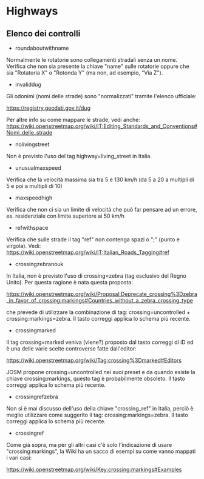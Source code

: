 # Highways

## Elenco dei controlli

- roundaboutwithname

Normalmente le rotatorie sono collegamenti stradali senza un nome. Verifica che non sia presente la chiave "name" sulle rotatorie oppure che sia "Rotatoria X" o "Rotonda Y" (ma non, ad esempio, "Via Z").

- invaliddug

Gli odonimi (nomi delle strade) sono "normalizzati" tramite l'elenco ufficiale:

https://registry.geodati.gov.it/dug

Per altre info su come mappare le strade, vedi anche: https://wiki.openstreetmap.org/wiki/IT:Editing_Standards_and_Conventions#Nomi_delle_strade

- nolivingstreet

Non è previsto l'uso del tag highway=living_street in Italia.

- unusualmaxspeed

Verifica che la velocità massima sia tra 5 e 130 km/h (da 5 a 20 a multipli di 5 e poi a multipli di 10)

- maxspeedhigh

Verifica che non ci sia un limite di velocità che può far pensare ad un errore, es. residenziale con limite superiore ai 50 km/h

- refwithspace

Verifica che sulle strade il tag "ref" non contenga spazi o ";" (punto e virgola). Vedi: https://wiki.openstreetmap.org/wiki/IT:Italian_Roads_Tagging#ref

- crossingzebranouk

In Italia, non è previsto l'uso di crossing=zebra (tag esclusivo del Regno Unito). Per questa ragione è nata questa proposta:

https://wiki.openstreetmap.org/wiki/Proposal:Deprecate_crossing%3Dzebra_in_favor_of_crossing:markings#Countries_without_a_zebra_crossing_type

che prevede di utilizzare la combinazione di tag: crossing=uncontrolled + crossing:markings=zebra.
Il tasto correggi applica lo schema più recente.

- crossingmarked

Il tag crossing=marked veniva (viene?) proposto dal tasto correggi di iD ed è una delle varie scelte controverse fatte dall'editor: 

https://wiki.openstreetmap.org/wiki/Tag:crossing%3Dmarked#Editors

JOSM propone crossing=uncontrolled nei suoi preset e da quando esiste la chiave crossing:markings, questo tag è probabilmente obsoleto. 
Il tasto correggi applica lo schema più recente.

- crossingrefzebra

Non si è mai discusso dell'uso della chiave "crossing_ref" in Italia, perciò è meglio utilizzare come suggerito il tag: crossing:markings=zebra.
Il tasto correggi applica lo schema più recente.

- crossingref

Come già sopra, ma per gli altri casi c'è solo l'indicazione di usare "crossing:markings", la Wiki ha un sacco di esempi su come vanno mappati i vari casi:

https://wiki.openstreetmap.org/wiki/Key:crossing:markings#Examples



